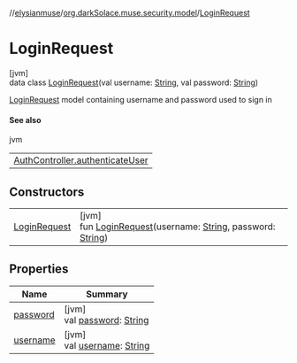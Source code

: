 //[elysianmuse](../../../index.md)/[org.darkSolace.muse.security.model](../index.md)/[LoginRequest](index.md)

# LoginRequest

[jvm]\
data class [LoginRequest](index.md)(val username: [String](https://kotlinlang.org/api/latest/jvm/stdlib/kotlin/-string/index.html), val password: [String](https://kotlinlang.org/api/latest/jvm/stdlib/kotlin/-string/index.html))

[LoginRequest](index.md) model containing username and password used to sign in

#### See also

jvm

| |
|---|
| [AuthController.authenticateUser](../../org.darkSolace.muse.security.controller/-auth-controller/authenticate-user.md) |

## Constructors

| | |
|---|---|
| [LoginRequest](-login-request.md) | [jvm]<br>fun [LoginRequest](-login-request.md)(username: [String](https://kotlinlang.org/api/latest/jvm/stdlib/kotlin/-string/index.html), password: [String](https://kotlinlang.org/api/latest/jvm/stdlib/kotlin/-string/index.html)) |

## Properties

| Name | Summary |
|---|---|
| [password](password.md) | [jvm]<br>val [password](password.md): [String](https://kotlinlang.org/api/latest/jvm/stdlib/kotlin/-string/index.html) |
| [username](username.md) | [jvm]<br>val [username](username.md): [String](https://kotlinlang.org/api/latest/jvm/stdlib/kotlin/-string/index.html) |
